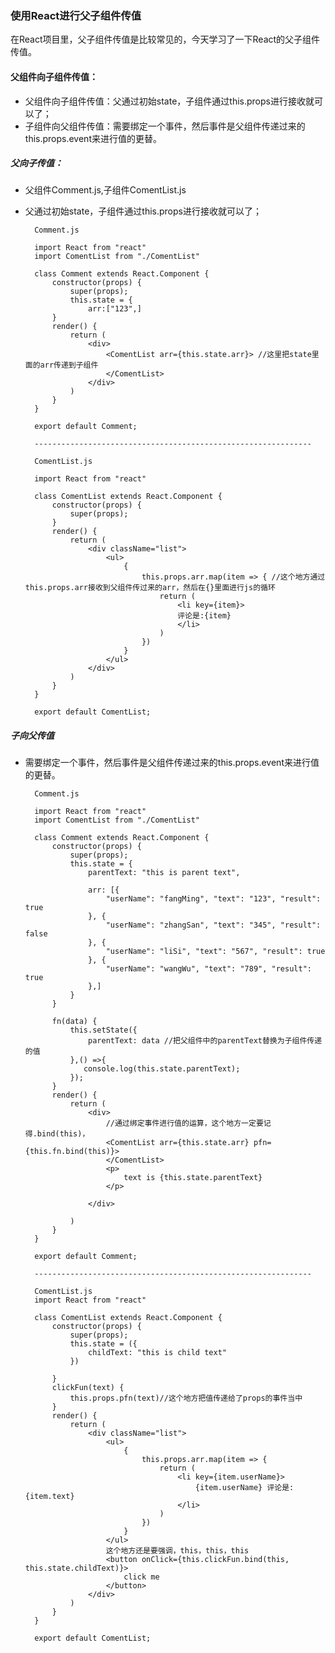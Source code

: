 ### 使用React进行父子组件传值

在React项目里，父子组件传值是比较常见的，今天学习了一下React的父子组件传值。

#### 父组件向子组件传值：

+ 父组件向子组件传值：父通过初始state，子组件通过this.props进行接收就可以了；
+ 子组件向父组件传值：需要绑定一个事件，然后事件是父组件传递过来的this.props.event来进行值的更替。


##### 父向子传值：
+ 父组件Comment.js,子组件ComentList.js
+ 父通过初始state，子组件通过this.props进行接收就可以了；


        Comment.js
        
        import React from "react"
        import ComentList from "./ComentList"
         
        class Comment extends React.Component {
            constructor(props) {
                super(props);
                this.state = {
                    arr:["123",]
            }
            render() {
                return (
                    <div>
                        <ComentList arr={this.state.arr}> //这里把state里面的arr传递到子组件
                        </ComentList>
                    </div>
                )
            }
        }
         
        export default Comment;
        
        --------------------------------------------------------------
        
        ComentList.js
        
        import React from "react"
         
        class ComentList extends React.Component {
            constructor(props) {
                super(props);
            }
            render() {
                return (
                    <div className="list">
                        <ul>
                            {
                                this.props.arr.map(item => { //这个地方通过this.props.arr接收到父组件传过来的arr，然后在{}里面进行js的循环
                                    return (
                                        <li key={item}>
                                        评论是:{item}
                                        </li>
                                    )
                                })
                            }
                        </ul>
                    </div>
                )
            }
        }
         
        export default ComentList;

##### 子向父传值
+ 需要绑定一个事件，然后事件是父组件传递过来的this.props.event来进行值的更替。


        Comment.js
        
        import React from "react"
        import ComentList from "./ComentList"
         
        class Comment extends React.Component {
            constructor(props) {
                super(props);
                this.state = {
                    parentText: "this is parent text",
           
                    arr: [{
                        "userName": "fangMing", "text": "123", "result": true
                    }, {
                        "userName": "zhangSan", "text": "345", "result": false
                    }, {
                        "userName": "liSi", "text": "567", "result": true
                    }, {
                        "userName": "wangWu", "text": "789", "result": true
                    },]
                }
            }
         
            fn(data) {
                this.setState({
                    parentText: data //把父组件中的parentText替换为子组件传递的值
                },() =>{
                   console.log(this.state.parentText);
                });
            }
            render() {
                return (
                    <div>
                        //通过绑定事件进行值的运算，这个地方一定要记得.bind(this)，
                        <ComentList arr={this.state.arr} pfn={this.fn.bind(this)}>
                        </ComentList>
                        <p>
                            text is {this.state.parentText}
                        </p>
                
                    </div>
         
                )
            }
        }
         
        export default Comment;  
        
        --------------------------------------------------------------
        
        ComentList.js
        import React from "react"
         
        class ComentList extends React.Component {
            constructor(props) {
                super(props);
                this.state = ({
                    childText: "this is child text"
                })
         
            }
            clickFun(text) {
                this.props.pfn(text)//这个地方把值传递给了props的事件当中
            }
            render() {
                return (
                    <div className="list">
                        <ul>
                            {
                                this.props.arr.map(item => {
                                    return (
                                        <li key={item.userName}>
                                            {item.userName} 评论是:{item.text}
                                        </li>
                                    )
                                })
                            }
                        </ul>
                        这个地方还是要强调，this，this，this
                        <button onClick={this.clickFun.bind(this, this.state.childText)}>
                            click me
                        </button>
                    </div>
                )
            }
        }
         
        export default ComentList;
